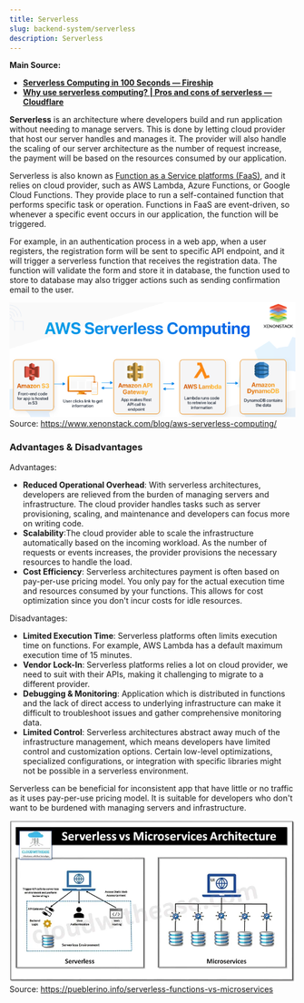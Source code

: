 ```yaml
---
title: Serverless
slug: backend-system/serverless
description: Serverless
---
```


**Main Source:**

- **[Serverless Computing in 100 Seconds — Fireship](https://youtu.be/W_VV2Fx32_Y?si=wXaUo9KP5bPSaYf4)**
- **[Why use serverless computing? | Pros and cons of serverless — Cloudflare](https://www.cloudflare.com/learning/serverless/why-use-serverless/)**

**Serverless** is an architecture where developers build and run application without needing to manage servers. This is done by letting cloud provider that host our server handles and manages it. The provider will also handle the scaling of our server architecture as the number of request increase, the payment will be based on the resources consumed by our application.

Serverless is also known as [Function as a Service platforms (FaaS)](/cs-notes/cloud-computing-and-distributed-systems/cloud-models#more-models), and it relies on cloud provider, such as AWS Lambda, Azure Functions, or Google Cloud Functions. They provide place to run a self-contained function that performs specific task or operation. Functions in FaaS are event-driven, so whenever a specific event occurs in our application, the function will be triggered.

For example, in an authentication process in a web app, when a user registers, the registration form will be sent to specific API endpoint, and it will trigger a serverless function that receives the registration data. The function will validate the form and store it in database, the function used to store to database may also trigger actions such as sending confirmation email to the user.

![Serverless architecture](./serverless.png)  
Source: https://www.xenonstack.com/blog/aws-serverless-computing/

### Advantages & Disadvantages

Advantages:

- **Reduced Operational Overhead**: With serverless architectures, developers are relieved from the burden of managing servers and infrastructure. The cloud provider handles tasks such as server provisioning, scaling, and maintenance and developers can focus more on writing code.
- **Scalability**:The cloud provider able to scale the infrastructure automatically based on the incoming workload. As the number of requests or events increases, the provider provisions the necessary resources to handle the load.
- **Cost Efficiency**: Serverless architectures payment is often based on pay-per-use pricing model. You only pay for the actual execution time and resources consumed by your functions. This allows for cost optimization since you don't incur costs for idle resources.

Disadvantages:

- **Limited Execution Time**: Serverless platforms often limits execution time on functions. For example, AWS Lambda has a default maximum execution time of 15 minutes.
- **Vendor Lock-In**: Serverless platforms relies a lot on cloud provider, we need to suit with their APIs, making it challenging to migrate to a different provider.
- **Debugging & Monitoring**: Application which is distributed in functions and the lack of direct access to underlying infrastructure can make it difficult to troubleshoot issues and gather comprehensive monitoring data.
- **Limited Control**: Serverless architectures abstract away much of the infrastructure management, which means developers have limited control and customization options. Certain low-level optimizations, specialized configurations, or integration with specific libraries might not be possible in a serverless environment.

Serverless can be beneficial for inconsistent app that have little or no traffic as it uses pay-per-use pricing model. It is suitable for developers who don't want to be burdened with managing servers and infrastructure.

![Serverless vs microservices](./serverless-vs-microservices.webp)  
Source: https://pueblerino.info/serverless-functions-vs-microservices
